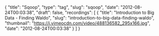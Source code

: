 {
  "title": "Sqoop",
  "type": "tag",
  "slug": "sqoop",
  "date": "2012-08-24T00:03:38",
  "draft": false,
  "recordings": [
    {
      "title": "Introduction to Big Data - Finding Waldo",
      "slug": "introduction-to-big-data-finding-waldo",
      "thumbnail": "https://i.vimeocdn.com/video/488136582_295x166.jpg",
      "date": "2012-08-24T00:03:38"
    }
  ]
}